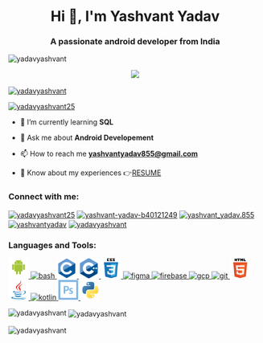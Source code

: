 <h1 align="center">Hi 👋, I'm Yashvant Yadav</h1>
<h3 align="center">A passionate android developer from India</h3>

<p align="left"> <img src="https://komarev.com/ghpvc/?username=yadavyashvant&label=Profile%20views&color=0e75b6&style=flat" alt="yadavyashvant" /> </p>
<div id="header" align="center">
  <img src="https://media2.giphy.com/media/WFZvB7VIXBgiz3oDXE/giphy.gif" width="200"/>
</div>
<p align="left"> <a href="https://github.com/ryo-ma/github-profile-trophy"><img src="https://github-profile-trophy.vercel.app/?username=yadavyashvant" alt="yadavyashvant" /></a> </p>

<p align="left"> <a href="https://twitter.com/yadavyashvant25" target="blank"><img src="https://img.shields.io/twitter/follow/yadavyashvant25?logo=twitter&style=for-the-badge" alt="yadavyashvant25" /></a> </p>

- 🌱 I’m currently learning **SQL**

- 💬 Ask me about **Android Developement**

- 📫 How to reach me **yashvantyadav855@gmail.com**

- 📄 Know about my experiences 👉[RESUME](https://drive.google.com/file/d/1lDoAwJ2Tn-2g7-jMfAl2Gx6eAhiM_F37/view?usp=sharing)

<h3 align="left">Connect with me:</h3>
<p align="left">
<a href="https://twitter.com/YadavYashvant25" target="blank"><img align="center" src="https://raw.githubusercontent.com/rahuldkjain/github-profile-readme-generator/master/src/images/icons/Social/twitter.svg" alt="yadavyashvant25" height="30" width="40" /></a>
<a href="https://linkedin.com/in/yashvant-yadav-b40121249" target="blank"><img align="center" src="https://raw.githubusercontent.com/rahuldkjain/github-profile-readme-generator/master/src/images/icons/Social/linked-in-alt.svg" alt="yashvant-yadav-b40121249" height="30" width="40" /></a>
<a href="https://instagram.com/yashvant_yadav.855" target="blank"><img align="center" src="https://raw.githubusercontent.com/rahuldkjain/github-profile-readme-generator/master/src/images/icons/Social/instagram.svg" alt="yashvant_yadav.855" height="30" width="40" /></a>
<a href="https://www.codechef.com/users/yashvantyadav" target="blank"><img align="center" src="https://cdn.jsdelivr.net/npm/simple-icons@3.1.0/icons/codechef.svg" alt="yashvantyadav" height="30" width="40" /></a>
<a href="https://www.leetcode.com/YadavYashvant" target="blank"><img align="center" src="https://raw.githubusercontent.com/rahuldkjain/github-profile-readme-generator/master/src/images/icons/Social/leet-code.svg" alt="yadavyashvant" height="30" width="40" /></a>
</p>

<h3 align="left">Languages and Tools:</h3>
<p align="left"> <a href="https://developer.android.com" target="_blank" rel="noreferrer"> <img src="https://raw.githubusercontent.com/devicons/devicon/master/icons/android/android-original-wordmark.svg" alt="android" width="40" height="40"/> </a> <a href="https://www.gnu.org/software/bash/" target="_blank" rel="noreferrer"> <img src="https://www.vectorlogo.zone/logos/gnu_bash/gnu_bash-icon.svg" alt="bash" width="40" height="40"/> </a> <a href="https://www.cprogramming.com/" target="_blank" rel="noreferrer"> <img src="https://raw.githubusercontent.com/devicons/devicon/master/icons/c/c-original.svg" alt="c" width="40" height="40"/> </a> <a href="https://www.w3schools.com/cpp/" target="_blank" rel="noreferrer"> <img src="https://raw.githubusercontent.com/devicons/devicon/master/icons/cplusplus/cplusplus-original.svg" alt="cplusplus" width="40" height="40"/> </a> <a href="https://www.w3schools.com/css/" target="_blank" rel="noreferrer"> <img src="https://raw.githubusercontent.com/devicons/devicon/master/icons/css3/css3-original-wordmark.svg" alt="css3" width="40" height="40"/> </a> <a href="https://www.figma.com/" target="_blank" rel="noreferrer"> <img src="https://www.vectorlogo.zone/logos/figma/figma-icon.svg" alt="figma" width="40" height="40"/> </a> <a href="https://firebase.google.com/" target="_blank" rel="noreferrer"> <img src="https://www.vectorlogo.zone/logos/firebase/firebase-icon.svg" alt="firebase" width="40" height="40"/> </a> <a href="https://cloud.google.com" target="_blank" rel="noreferrer"> <img src="https://www.vectorlogo.zone/logos/google_cloud/google_cloud-icon.svg" alt="gcp" width="40" height="40"/> </a> <a href="https://git-scm.com/" target="_blank" rel="noreferrer"> <img src="https://www.vectorlogo.zone/logos/git-scm/git-scm-icon.svg" alt="git" width="40" height="40"/> </a> <a href="https://www.w3.org/html/" target="_blank" rel="noreferrer"> <img src="https://raw.githubusercontent.com/devicons/devicon/master/icons/html5/html5-original-wordmark.svg" alt="html5" width="40" height="40"/> </a> <a href="https://www.java.com" target="_blank" rel="noreferrer"> <img src="https://raw.githubusercontent.com/devicons/devicon/master/icons/java/java-original.svg" alt="java" width="40" height="40"/> </a> <a href="https://kotlinlang.org" target="_blank" rel="noreferrer"> <img src="https://www.vectorlogo.zone/logos/kotlinlang/kotlinlang-icon.svg" alt="kotlin" width="40" height="40"/> </a> <a href="https://www.photoshop.com/en" target="_blank" rel="noreferrer"> <img src="https://raw.githubusercontent.com/devicons/devicon/master/icons/photoshop/photoshop-line.svg" alt="photoshop" width="40" height="40"/> </a> <a href="https://www.python.org" target="_blank" rel="noreferrer"> <img src="https://raw.githubusercontent.com/devicons/devicon/master/icons/python/python-original.svg" alt="python" width="40" height="40"/> </a> </p>

<p><img align="left" src="https://github-readme-stats.vercel.app/api/top-langs?username=yadavyashvant&show_icons=true&locale=en&layout=compact" alt="yadavyashvant" /></p>

<p>&nbsp;<img align="center" src="https://github-readme-stats.vercel.app/api?username=yadavyashvant&show_icons=true&locale=en" alt="yadavyashvant" /></p>


<p><img align="center" src="https://github-readme-streak-stats.herokuapp.com/?user=yadavyashvant&" alt="yadavyashvant" /></p>

<div id="codingif" align="left>
  <img src="https://media.giphy.com/media/dWesBcTLavkZuG35MI/giphy.gif" width="600" height="300"/>
</div>
